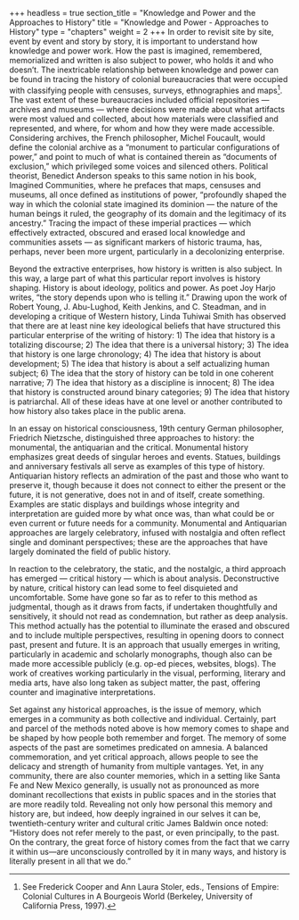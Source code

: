 +++
headless = true
section_title = "Knowledge and Power and the Approaches to History"
title = "Knowledge and Power - Approaches to History"
type = "chapters"
weight = 2
+++
In order to revisit site by site, event by event and story by story, it is important to understand how knowledge and power work. How the past is imagined, remembered, memorialized and written is also subject to power, who holds it and who doesn’t. The inextricable relationship between knowledge and power can be found in tracing the history of colonial bureaucracies that were occupied with classifying people with censuses, surveys, ethnographies and maps[^9]. The vast extent of these bureaucracies included official repositories — archives and museums — where decisions were made about what artifacts were most valued and collected, about how materials were classified and represented, and where, for whom and how they were made accessible. Considering archives, the French philosopher, Michel Foucault, would define the colonial archive as a “monument to particular configurations of power,” and point to much of what is contained therein as “documents of exclusion,” which privileged some voices and silenced others. Political theorist, Benedict Anderson speaks to this same notion in his book, Imagined Communities, where he prefaces that maps, censuses and museums, all once defined as institutions of power, “profoundly shaped the way in which the colonial state imagined its dominion — the nature of the human beings it ruled, the geography of its domain and the legitimacy of its ancestry.” Tracing the impact of these imperial practices — which effectively extracted, obscured and erased local knowledge and communities assets — as significant markers of historic trauma, has, perhaps, never been more urgent, particularly in a decolonizing enterprise.   

Beyond the extractive enterprises, how history is written is also subject. In this way, a large part of what this particular report involves is history shaping. History is about ideology, politics and power. As poet Joy Harjo writes, “the story depends upon who is telling it.” Drawing upon the work of Robert Young, J. Abu-Lughod, Keith Jenkins, and C. Steadman, and in developing a critique of Western history, Linda Tuhiwai Smith has observed that there are at least nine key ideological beliefs that have structured this particular enterprise of the writing of history: 1) The idea that history is a totalizing discourse; 2) The idea that there is a universal history; 3) The idea that history is one large chronology; 4) The idea that history is about development; 5) The idea that history is about a self actualizing human subject; 6) The idea that the story of history can be told in one coherent narrative; 7) The idea that history as a discipline is innocent; 8) The idea that history is constructed around binary categories; 9) The idea that history is patriarchal. All of these ideas have at one level or another contributed to how history also takes place in the public arena. 

In an essay on historical consciousness, 19th century German philosopher, Friedrich Nietzsche, distinguished three approaches to history: the monumental, the antiquarian and the critical. Monumental history emphasizes great deeds of singular heroes and events. Statues, buildings and anniversary festivals all serve as examples of this type of history. Antiquarian history reflects an admiration of the past and those who want to preserve it, though because it does not connect to either the present or the future, it is not generative, does not in and of itself, create something. Examples are static displays and buildings whose integrity and interpretation are guided more by what once was, than what could be or even current or future needs for a community. Monumental and Antiquarian approaches are largely celebratory, infused with nostalgia and often reflect single and dominant perspectives; these are the approaches that have largely dominated the field of public history. 

In reaction to the celebratory, the static, and the nostalgic, a third approach has emerged — critical history — which is about analysis. Deconstructive by nature, critical history can lead some to feel disquieted and uncomfortable. Some have gone so far as to refer to this method as judgmental, though as it draws from facts, if undertaken thoughtfully and sensitively, it should not read as condemnation, but rather as deep analysis. This method actually has the potential to illuminate the erased and obscured and to include multiple perspectives, resulting in opening doors to connect past, present and future. It is an approach that usually emerges in writing, particularly in academic and scholarly monographs, though also can be made more accessible publicly (e.g. op-ed pieces, websites, blogs). The work of creatives working particularly in the visual, performing, literary and media arts, have also long taken as subject matter, the past, offering counter and imaginative interpretations. 

Set against any historical approaches, is the issue of memory, which emerges in a community as both collective and individual. Certainly, part and parcel of the methods noted above is how memory comes to shape and be shaped by how people both remember and forget. The memory of some aspects of the past are sometimes predicated on amnesia. A balanced commemoration, and yet critical approach, allows people to see the delicacy and strength of humanity from multiple vantages. Yet, in any community, there are also counter memories, which in a setting like Santa Fe and New Mexico generally, is usually not as pronounced as more dominant recollections that exists in public spaces and in the stories that are more readily told. Revealing not only how personal this memory and history are, but indeed, how deeply ingrained in our selves it can be, twentieth-century writer and cultural critic James Baldwin once noted: “History does not refer merely to the past, or even principally, to the past. On the contrary, the great force of history comes from the fact that we carry it within us—are unconsciously controlled by it in many ways, and history is literally present in all that we do.”

[^9]: See Frederick Cooper and Ann Laura Stoler, eds., Tensions of Empire: Colonial Cultures in A Bourgeois World (Berkeley, University of California Press, 1997). 